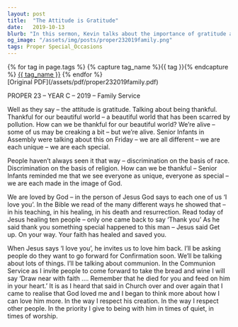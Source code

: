 ```yaml
---
layout: post
title:  "The Attitude is Gratitude"
date:   2019-10-13
blurb: "In this sermon, Kevin talks about the importance of gratitude and thankfulness. He discusses how we should be thankful for our world, despite its scars from pollution, and how we should appreciate our lives and uniqueness. He emphasizes the importance of seeing everyone as unique and special, as we are all made in the image of God. The sermon also touches on the theme of love and faith, and how these can lead to healing and salvation."
og_image: "/assets/img/posts/proper232019family.png"
tags: Proper Special_Occasions
---    
```

<div class="tag-pills">
  {% for tag in page.tags %}
    {% capture tag_name %}{{ tag }}{% endcapture %}
    <a href="{{ site.baseurl }}/tag/{{ tag_name | slugify }}" class="tag-pill">{{ tag_name }}</a>
  {% endfor %}
</div>
[Original PDF](/assets/pdf/proper232019family.pdf)

PROPER 23 – YEAR C – 2019 – Family Service

Well as they say – the attitude is gratitude. Talking about being thankful. Thankful for our beautiful world – a beautiful world that has been scarred by pollution. How can we be thankful for our beautiful world? We’re alive – some of us may be creaking a bit – but we’re alive. Senior Infants in Assembly were talking about this on Friday – we are all different – we are each unique – we are each special.

People haven’t always seen it that way – discrimination on the basis of race. Discrimination on the basis of religion. How can we be thankful – Senior Infants reminded me that we see everyone as unique, everyone as special – we are each made in the image of God.

We are loved by God – in the person of Jesus God says to each one of us ‘I love you’. In the Bible we read of the many different ways he showed that – in his teaching, in his healing, in his death and resurrection. Read today of Jesus healing ten people – only one came back to say ‘Thank you’ As he said thank you something special happened to this man – Jesus said Get up. On your way. Your faith has healed and saved you.

When Jesus says ‘I love you’, he invites us to love him back. I’ll be asking people do they want to go forward for Confirmation soon. We’ll be talking about lots of things. I’ll be talking about communion. In the Communion Service as I invite people to come forward to take the bread and wine I will say ‘Draw near with faith …. Remember that he died for you and feed on him in your heart.’ It is as I heard that said in Church over and over again that I came to realise that God loved me and I began to think more about how I can love him more. In the way I respect his creation. In the way I respect other people. In the priority I give to being with him in times of quiet, in times of worship.
